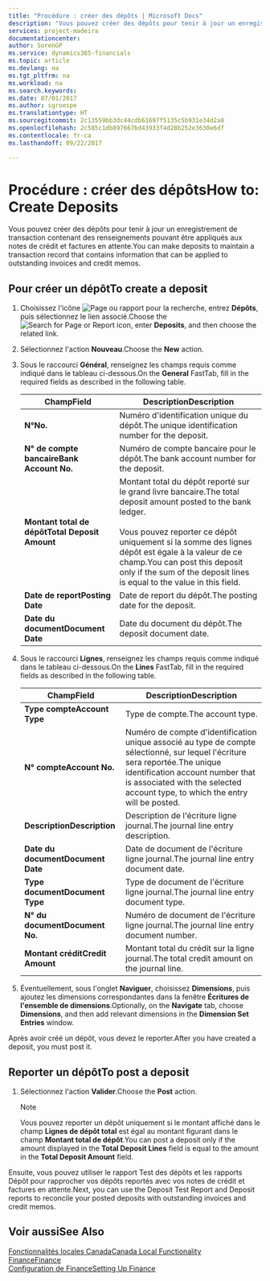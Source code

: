 ```yaml
---
title: "Procédure : créer des dépôts | Microsoft Docs"
description: "Vous pouvez créer des dépôts pour tenir à jour un enregistrement de transaction contenant des renseignements pouvant être appliqués aux notes de crédit et factures en attente."
services: project-madeira
documentationcenter: 
author: SorenGP
ms.service: dynamics365-financials
ms.topic: article
ms.devlang: na
ms.tgt_pltfrm: na
ms.workload: na
ms.search.keywords: 
ms.date: 07/01/2017
ms.author: sgroespe
ms.translationtype: HT
ms.sourcegitcommit: 2c13559bb3dc44cdb61697f5135c5b931e34d2a8
ms.openlocfilehash: 2c585c1db897667bd43933f4d28b252e3630e6df
ms.contentlocale: fr-ca
ms.lasthandoff: 09/22/2017

---
```

# <a name="how-to-create-deposits"></a><span data-ttu-id="8c847-103">Procédure : créer des dépôts</span><span class="sxs-lookup"><span data-stu-id="8c847-103">How to: Create Deposits</span></span>
<span data-ttu-id="8c847-104">Vous pouvez créer des dépôts pour tenir à jour un enregistrement de transaction contenant des renseignements pouvant être appliqués aux notes de crédit et factures en attente.</span><span class="sxs-lookup"><span data-stu-id="8c847-104">You can make deposits to maintain a transaction record that contains information that can be applied to outstanding invoices and credit memos.</span></span>  

## <a name="to-create-a-deposit"></a><span data-ttu-id="8c847-105">Pour créer un dépôt</span><span class="sxs-lookup"><span data-stu-id="8c847-105">To create a deposit</span></span>  
1.  <span data-ttu-id="8c847-106">Choisissez l'icône ![Page ou rapport pour la recherche](../../media/ui-search/search_small.png "icône Page ou rapport pour la recherche"), entrez **Dépôts**, puis sélectionnez le lien associé.</span><span class="sxs-lookup"><span data-stu-id="8c847-106">Choose the ![Search for Page or Report](../../media/ui-search/search_small.png "Search for Page or Report icon") icon, enter **Deposits**, and then choose the related link.</span></span>  
2.  <span data-ttu-id="8c847-107">Sélectionnez l'action **Nouveau**.</span><span class="sxs-lookup"><span data-stu-id="8c847-107">Choose the **New** action.</span></span>  
3.  <span data-ttu-id="8c847-108">Sous le raccourci **Général**, renseignez les champs requis comme indiqué dans le tableau ci-dessous.</span><span class="sxs-lookup"><span data-stu-id="8c847-108">On the **General** FastTab, fill in the required fields as described in the following table.</span></span>  

    |<span data-ttu-id="8c847-109">Champ</span><span class="sxs-lookup"><span data-stu-id="8c847-109">Field</span></span>|<span data-ttu-id="8c847-110">Description</span><span class="sxs-lookup"><span data-stu-id="8c847-110">Description</span></span>|  
    |---------------------------------|---------------------------------------|  
    |<span data-ttu-id="8c847-111">**N°**</span><span class="sxs-lookup"><span data-stu-id="8c847-111">**No.**</span></span>|<span data-ttu-id="8c847-112">Numéro d'identification unique du dépôt.</span><span class="sxs-lookup"><span data-stu-id="8c847-112">The unique identification number for the deposit.</span></span>|  
    |<span data-ttu-id="8c847-113">**N° de compte bancaire**</span><span class="sxs-lookup"><span data-stu-id="8c847-113">**Bank Account No.**</span></span>|<span data-ttu-id="8c847-114">Numéro de compte bancaire pour le dépôt.</span><span class="sxs-lookup"><span data-stu-id="8c847-114">The bank account number for the deposit.</span></span>|  
    |<span data-ttu-id="8c847-115">**Montant total de dépôt**</span><span class="sxs-lookup"><span data-stu-id="8c847-115">**Total Deposit Amount**</span></span>|<span data-ttu-id="8c847-116">Montant total du dépôt reporté sur le grand livre bancaire.</span><span class="sxs-lookup"><span data-stu-id="8c847-116">The total deposit amount posted to the bank ledger.</span></span><br /><br /> <span data-ttu-id="8c847-117">Vous pouvez reporter ce dépôt uniquement si la somme des lignes dépôt est égale à la valeur de ce champ.</span><span class="sxs-lookup"><span data-stu-id="8c847-117">You can post this deposit only if the sum of the deposit lines is equal to the value in this field.</span></span>|  
    |<span data-ttu-id="8c847-118">**Date de report**</span><span class="sxs-lookup"><span data-stu-id="8c847-118">**Posting Date**</span></span>|<span data-ttu-id="8c847-119">Date de report du dépôt.</span><span class="sxs-lookup"><span data-stu-id="8c847-119">The posting date for the deposit.</span></span>|  
    |<span data-ttu-id="8c847-120">**Date du document**</span><span class="sxs-lookup"><span data-stu-id="8c847-120">**Document Date**</span></span>|<span data-ttu-id="8c847-121">Date du document du dépôt.</span><span class="sxs-lookup"><span data-stu-id="8c847-121">The deposit document date.</span></span>|  
4.  <span data-ttu-id="8c847-122">Sous le raccourci **Lignes**, renseignez les champs requis comme indiqué dans le tableau ci-dessous.</span><span class="sxs-lookup"><span data-stu-id="8c847-122">On the **Lines** FastTab, fill in the required fields as described in the following table.</span></span>  

    |<span data-ttu-id="8c847-123">Champ</span><span class="sxs-lookup"><span data-stu-id="8c847-123">Field</span></span>|<span data-ttu-id="8c847-124">Description</span><span class="sxs-lookup"><span data-stu-id="8c847-124">Description</span></span>|  
    |---------------------------------|---------------------------------------|  
    |<span data-ttu-id="8c847-125">**Type compte**</span><span class="sxs-lookup"><span data-stu-id="8c847-125">**Account Type**</span></span>|<span data-ttu-id="8c847-126">Type de compte.</span><span class="sxs-lookup"><span data-stu-id="8c847-126">The account type.</span></span>|  
    |<span data-ttu-id="8c847-127">**N° compte**</span><span class="sxs-lookup"><span data-stu-id="8c847-127">**Account No.**</span></span>|<span data-ttu-id="8c847-128">Numéro de compte d'identification unique associé au type de compte sélectionné, sur lequel l'écriture sera reportée.</span><span class="sxs-lookup"><span data-stu-id="8c847-128">The unique identification account number that is associated with the selected account type, to which the entry will be posted.</span></span>|  
    |<span data-ttu-id="8c847-129">**Description**</span><span class="sxs-lookup"><span data-stu-id="8c847-129">**Description**</span></span>|<span data-ttu-id="8c847-130">Description de l'écriture ligne journal.</span><span class="sxs-lookup"><span data-stu-id="8c847-130">The journal line entry description.</span></span>|  
    |<span data-ttu-id="8c847-131">**Date du document**</span><span class="sxs-lookup"><span data-stu-id="8c847-131">**Document Date**</span></span>|<span data-ttu-id="8c847-132">Date de document de l'écriture ligne journal.</span><span class="sxs-lookup"><span data-stu-id="8c847-132">The journal line entry document date.</span></span>|  
    |<span data-ttu-id="8c847-133">**Type document**</span><span class="sxs-lookup"><span data-stu-id="8c847-133">**Document Type**</span></span>|<span data-ttu-id="8c847-134">Type de document de l'écriture ligne journal.</span><span class="sxs-lookup"><span data-stu-id="8c847-134">The journal line entry document type.</span></span>|  
    |<span data-ttu-id="8c847-135">**N° du document**</span><span class="sxs-lookup"><span data-stu-id="8c847-135">**Document No.**</span></span>|<span data-ttu-id="8c847-136">Numéro de document de l'écriture ligne journal.</span><span class="sxs-lookup"><span data-stu-id="8c847-136">The journal line entry document number.</span></span>|  
    |<span data-ttu-id="8c847-137">**Montant crédit**</span><span class="sxs-lookup"><span data-stu-id="8c847-137">**Credit Amount**</span></span>|<span data-ttu-id="8c847-138">Montant total du crédit sur la ligne journal.</span><span class="sxs-lookup"><span data-stu-id="8c847-138">The total credit amount on the journal line.</span></span>|  

5.  <span data-ttu-id="8c847-139">Éventuellement, sous l'onglet **Naviguer**, choisissez **Dimensions**, puis ajoutez les dimensions correspondantes dans la fenêtre **Écritures de l'ensemble de dimensions**.</span><span class="sxs-lookup"><span data-stu-id="8c847-139">Optionally, on the **Navigate** tab, choose **Dimensions**, and then add relevant dimensions in the **Dimension Set Entries** window.</span></span>  

<span data-ttu-id="8c847-140">Après avoir créé un dépôt, vous devez le reporter.</span><span class="sxs-lookup"><span data-stu-id="8c847-140">After you have created a deposit, you must post it.</span></span>  

## <a name="to-post-a-deposit"></a><span data-ttu-id="8c847-141">Reporter un dépôt</span><span class="sxs-lookup"><span data-stu-id="8c847-141">To post a deposit</span></span>  
1. <span data-ttu-id="8c847-142">Sélectionnez l'action **Valider**.</span><span class="sxs-lookup"><span data-stu-id="8c847-142">Choose the **Post** action.</span></span>  

    > [!NOTE]  
    >  <span data-ttu-id="8c847-143">Vous pouvez reporter un dépôt uniquement si le montant affiché dans le champ **Lignes de dépôt total** est égal au montant figurant dans le champ **Montant total de dépôt**.</span><span class="sxs-lookup"><span data-stu-id="8c847-143">You can post a deposit only if the amount displayed in the **Total Deposit Lines** field is equal to the amount in the **Total Deposit Amount** field.</span></span>  

<span data-ttu-id="8c847-144">Ensuite, vous pouvez utiliser le rapport Test des dépôts et les rapports Dépôt pour rapprocher vos dépôts reportés avec vos notes de crédit et factures en attente.</span><span class="sxs-lookup"><span data-stu-id="8c847-144">Next, you can use the Deposit Test Report and Deposit reports to reconcile your posted deposits with outstanding invoices and credit memos.</span></span>  

## <a name="see-also"></a><span data-ttu-id="8c847-145">Voir aussi</span><span class="sxs-lookup"><span data-stu-id="8c847-145">See Also</span></span>  
[<span data-ttu-id="8c847-146">Fonctionnalités locales Canada</span><span class="sxs-lookup"><span data-stu-id="8c847-146">Canada Local Functionality</span></span>](canada-local-functionality.md)  
[<span data-ttu-id="8c847-147">Finance</span><span class="sxs-lookup"><span data-stu-id="8c847-147">Finance</span></span>](../../finance.md)  
[<span data-ttu-id="8c847-148">Configuration de Finance</span><span class="sxs-lookup"><span data-stu-id="8c847-148">Setting Up Finance</span></span>](../../finance.md)  

